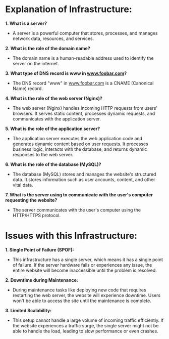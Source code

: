 # Explanation of Infrastructure:

**1. What is a server?**

- A server is a powerful computer that stores, processes, and manages network data, resources, and services.

**2. What is the role of the domain name?**

- The domain name is a human-readable address used to identify the server on the internet.

**3. What type of DNS record is www in www.foobar.com?**

- The DNS record "www" in www.foobar.com is a CNAME (Canonical Name) record.

**4. What is the role of the web server (Nginx)?**

- The web server (Nginx) handles incoming HTTP requests from users' browsers. It serves static content, processes dynamic requests, and communicates with the application server.

**5. What is the role of the application server?**

- The application server executes the web application code and generates dynamic content based on user requests. It processes business logic, interacts with the database, and returns dynamic responses to the web server.

**6. What is the role of the database (MySQL)?**

- The database (MySQL) stores and manages the website's structured data. It stores information such as user accounts, content, and other vital data.

**7. What is the server using to communicate with the user's computer requesting the website?**

- The server communicates with the user's computer using the HTTP/HTTPS protocol.

# Issues with this Infrastructure:

**1. Single Point of Failure (SPOF):**

- This infrastructure has a single server, which means it has a single point of failure. If the server hardware fails or experiences any issue, the entire website will become inaccessible until the problem is resolved.

**2. Downtime during Maintenance:**

- During maintenance tasks like deploying new code that requires restarting the web server, the website will experience downtime. Users won't be able to access the site until the maintenance is complete.

**3. Limited Scalability:**

- This setup cannot handle a large volume of incoming traffic efficiently. If the website experiences a traffic surge, the single server might not be able to handle the load, leading to slow performance or even crashes.
